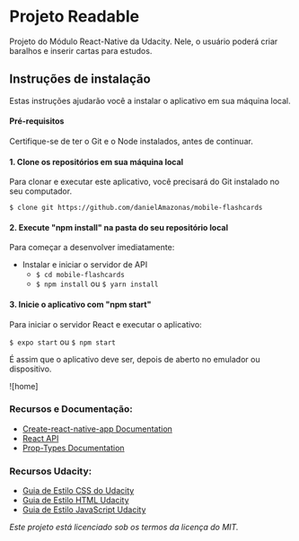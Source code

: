 # Projeto Readable

Projeto do Módulo React-Native da Udacity. Nele, o usuário poderá criar baralhos e inserir cartas para estudos.

## Instruções de instalação

Estas instruções ajudarão você a instalar o aplicativo em sua máquina local.

#### Pré-requisitos

Certifique-se de ter o Git e o Node instalados, antes de continuar.

#### 1. Clone os repositórios em sua máquina local

Para clonar e executar este aplicativo, você precisará do Git instalado no seu computador.

`$ clone git https://github.com/danielAmazonas/mobile-flashcards`

#### 2. Execute "npm install" na pasta do seu repositório local

Para começar a desenvolver imediatamente:

* Instalar e iniciar o servidor de API
  * `$ cd mobile-flashcards`
  * `$ npm install` ou `$ yarn install`
  
#### 3. Inicie o aplicativo com "npm start"

Para iniciar o servidor React e executar o aplicativo:

`$ expo start` ou `$ npm start`

É assim que o aplicativo deve ser, depois de aberto no emulador ou dispositivo.

![home]


### Recursos e Documentação:

- [Create-react-native-app Documentation](https://github.com/react-community/create-react-native-app)
- [React API](https://facebook.github.io/react/docs/react-api.html)
- [Prop-Types Documentation](https://reactjs.org/docs/typechecking-with-proptypes.html)

### Recursos Udacity:

- [Guia de Estilo CSS do Udacity](http://udacity.github.io/frontend-nanodegree-styleguide/css.html)
- [Guia de Estilo HTML Udacity](http://udacity.github.io/frontend-nanodegree-styleguide/index.html)
- [Guia de Estilo JavaScript Udacity](http://udacity.github.io/frontend-nanodegree-styleguide/javascript.html)

_Este projeto está licenciado sob os termos da licença do MIT._